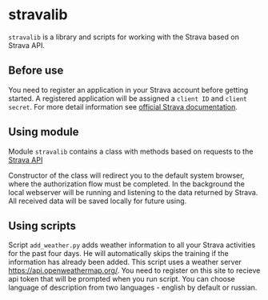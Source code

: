 # stravalib 

`stravalib` is a library and scripts for working with the Strava based on Strava API.

## Before use

You need to register an application in your Strava account before getting started. 
A registered application will be assigned a `client ID` and `client secret`. 
For more detail information see [official Strava documentation](https://developers.strava.com/docs/getting-started/).

## Using module

Module `stravalib` contains a class with methods based on requests to the [Strava API](https://developers.strava.com/docs/reference/)

Constructor of the class will redirect you to the default system browser, where the authorization flow must be completed. 
In the background the local webserver will be running and listening to the data returned by Strava. All received data will be saved locally for future using.

## Using scripts

Script `add_weather.py` adds weather information to all your Strava activities for the past four days. 
He will automatically skips the training if the information has already been added. 
This script uses a weather server https://api.openweathermap.org/. You need to register on this site to recieve api token that will be prompted when you run script.
You can choose language of description from two languages - english by default or russian.
